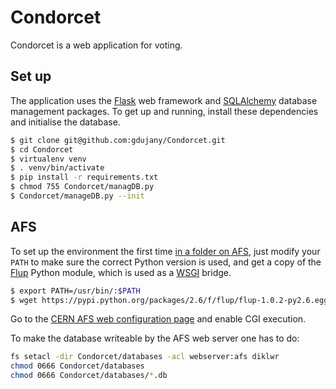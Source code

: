 Condorcet
=========

Condorcet is a web application for voting.

Set up
------

The application uses the [Flask](http://flask.pocoo.org/) web framework and [SQLAlchemy](http://www.sqlalchemy.org/) database management packages.
To get up and running, install these dependencies and initialise the database.

```bash
$ git clone git@github.com:gdujany/Condorcet.git
$ cd Condorcet
$ virtualenv venv
$ . venv/bin/activate
$ pip install -r requirements.txt
$ chmod 755 Condorcet/managDB.py
$ Condorcet/manageDB.py --init
```

AFS
---

To set up the environment the first time [in a folder on AFS](https://espace2013.cern.ch/webservices-help/websitemanagement/ManagingWebsitesAtCERN/Pages/WebsitecreationandmanagementatCERN.aspx), just modify your `PATH` to make sure the correct Python version is used, and get a copy of the [Flup](http://www.saddi.com/software/flup/) Python module, which is used as a [WSGI](http://en.wikipedia.org/wiki/Web_Server_Gateway_Interface) bridge.

```bash
$ export PATH=/usr/bin/:$PATH
$ wget https://pypi.python.org/packages/2.6/f/flup/flup-1.0.2-py2.6.egg
```

Go to the [CERN AFS web configuration page](https://webservices.web.cern.ch/webservices/Tools/SiteConfiguration/) and enable CGI execution.

To make the database writeable by the AFS web server one has to do:

```bash
fs setacl -dir Condorcet/databases -acl webserver:afs diklwr
chmod 0666 Condorcet/databases
chmod 0666 Condorcet/databases/*.db
```
